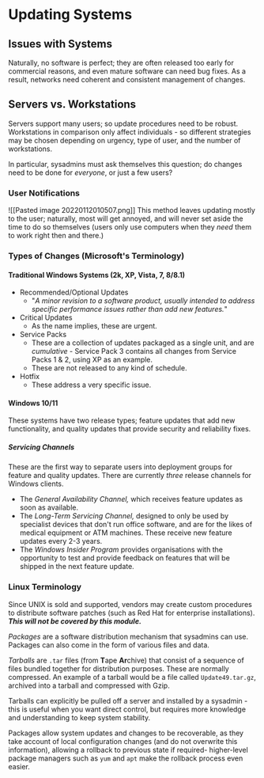 # Updating Systems
## Issues with Systems

Naturally, no software is perfect; they are often released too early for commercial reasons, and even mature software can need bug fixes. As a result, networks need coherent and consistent management of changes.

## Servers vs. Workstations

Servers support many users; so update procedures need to be robust. Workstations in comparison only affect individuals - so different strategies may be chosen depending on urgency, type of user, and the number of workstations.

In particular, sysadmins must ask themselves this question; do changes need to be done for *everyone*, or just a few users?

### User Notifications
![[Pasted image 20220112010507.png]]
This method leaves updating mostly to the user; naturally, most will get annoyed, and will never set aside the time to do so themselves (users only use computers when they *need* them to work right then and there.)

### Types of Changes (Microsoft's Terminology)
#### Traditional Windows Systems (2k, XP, Vista, 7, 8/8.1)
- Recommended/Optional Updates
	- "*A minor revision to a software product, usually intended to address specific performance issues rather than add new features.*"
- Critical Updates
	- As the name implies, these are urgent.
- Service Packs
	- These are a collection of updates packaged as a single unit, and are *cumulative* - Service Pack 3 contains all changes from Service Packs 1 & 2, using XP as an example.
	- These are not released to any kind of schedule.
- Hotfix
	- These address a very specific issue.

 #### Windows 10/11
 These systems have two release types; feature updates that add new functionality, and quality updates that provide security and reliability fixes.

 ##### Servicing Channels

 These are the first way to separate users into deployment groups for feature and quality updates. There are currently *three* release channels for Windows clients.
 - The *General Availability Channel,* which receives feature updates as soon as available.
 - The *Long-Term Servicing Channel,* designed to only be used by specialist devices that don't run office software, and are for the likes of medical equipment or ATM machines. These receive new feature updates every 2-3 years.
 - The *Windows Insider Program* provides organisations with the opportunity to test and provide feedback on features that will be shipped in the next feature update.

### Linux Terminology

Since UNIX is sold and supported, vendors may create custom procedures to distribute software patches (such as Red Hat for enterprise installations). ***This will not be covered by this module.***

*Packages* are a software distribution mechanism that sysadmins can use. Packages can also come in the form of various files and data. 

*Tarballs* are `.tar` files (from **T**ape **Ar**chive) that consist of a sequence of files bundled together for distribution purposes. These are normally compressed. An example of a tarball would be a file called `Update49.tar.gz`, archived into a tarball and compressed with Gzip.

Tarballs can explicitly be pulled off a server and installed by a sysadmin - this is useful when you want direct control, but requires more knowledge and understanding to keep system stability.

Packages allow system updates and changes to be recoverable, as they take account of local configuration changes (and do not overwrite this information), allowing a rollback to previous state if required- higher-level package managers such as `yum` and `apt` make the rollback process even easier.

###